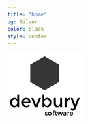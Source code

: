 ```yaml
---
title: "home"
bg: Silver
color: black
style: center
---
```

<img src="/img/devbury-logo.png" title="devbury software"/>

<i class="fa fa-github fa-4x"><a href="https://github.com/devbury"/></i>
